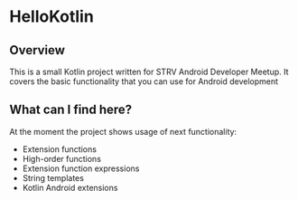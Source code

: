 # HelloKotlin
## Overview
This is a small Kotlin project written for STRV Android Developer Meetup. It covers the basic
functionality that you can use for Android development

## What can I find here?

At the moment the project shows usage of next functionality:
 - Extension functions
 - High-order functions
 - Extension function expressions
 - String templates
 - Kotlin Android extensions
